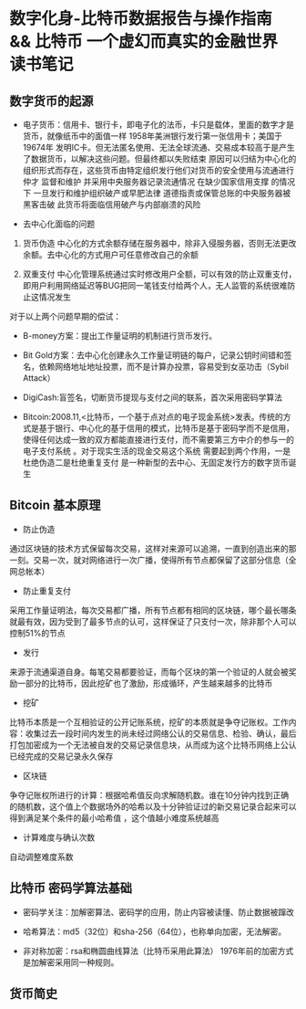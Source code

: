 # 数字化身-比特币数据报告与操作指南 && 比特币 一个虚幻而真实的金融世界 读书笔记

## 数字货币的起源
- 电子货币：信用卡、银行卡，即电子化的法币，卡只是载体，里面的数字才是货币，就像纸币中的面值一样
1958年美洲银行发行第一张信用卡；美国于 19674年 发明IC卡。但无法匿名使用、无法全球流通、交易成本较高于是产生了数据货币，以解决这些问题。但最终都以失败结束
原因可以归结为中心化的组织形式而存在，这些货币由特定组织发行他们对货币的安全使用与流通进行仲才 监督和维护 并采用中央服务器记录流通情况 在缺少国家信用支撑
的情况下 一旦发行和维护组织破产或早肥法律 道德指责或保管总账的中央服务器被黑客击破 此货币将面临信用破产与内部崩溃的风险

- 去中心化面临的问题
1. 货币伪造
中心化的方式余额存储在服务器中，除非入侵服务器，否则无法更改余额。去中心化的方式用户可任意修改自己的余额

1. 双重支付
中心化管理系统通过实时修改用户全额，可以有效的防止双重支付，即用户利用网络延迟等BUG把同一笔钱支付给两个人，无人监管的系统很难防止这情况发生

对于以上两个问题早期的偿试：

- B-money方案：提出工作量证明的机制进行货币发行。
- Bit Gold方案：去中心化创建永久工作量证明链的每户，记录公钥时间错和签名，依赖网络地址地址投票，而不是计算办投票，容易受到女巫功击（Sybil Attack）
- DigiCash:盲签名，切断货币提现与支付之间的联系，首次采用密码学算法

- Bitcoin:2008.11,<比特币，一个基于点对点的电子现金系统>发表。传统的方式是基于银行、中心化的基于信用的模式，比特币是基于密码学而不是信用，使得任何达成一致的双方都能直接进行支付，而不需要第三方中介的参与一的电子支付系统 。对于现实生活的现金交易这个系统 需要起到两个作用，一是杜绝伪造二是杜绝重复支付
是一种新型的去中心、无固定发行方的数字货币诞生

## Bitcoin 基本原理

- 防止伪造

通过区块链的技术方式保留每次交易，这样对来源可以追溯，一直到创造出来的那一刻。交易一次，就对网络进行一次广播，使得所有节点都保留了这部分信息（全网总帐本）

- 防止重复支付

采用工作量证明法，每次交易都广播，所有节点都有相同的区块链，哪个最长哪条就最有效，因为受到了最多节点的认可，这样保证了只支付一次，除非那个人可以控制51%的节点

- 发行

来源于流通渠道自身。每笔交易都要验证，而每个区块的第一个验证的人就会被奖励一部分的比特币，因此挖矿也了激励，形成循环，产生越来越多的比特币

- 挖矿

比特币本质是一个互相验证的公开记账系统，挖矿的本质就是争夺记账权。工作内容：收集过去一段时间内发生的尚未经过网络公认的交易信息、检验、确认，最后打包加密成为一个无法被自发的交易记录信息块，从而成为这个比特币网络上公认已经完成的交易记录永久保存

- 区块链

争夺记账权所进行的计算：根据哈希值反向求解随机数。谁在10分钟内找到正确的随机数，这个值上个数据场外的哈希以及十分钟验证过的新交易记录合起来可以得到满足某个条件的最小哈希值 ，这个值越小难度系统越高

- 计算难度与确认次数

自动调整难度系数

## 比特币 密码学算法基础
- 密码学关注：加解密算法、密码学的应用，防止内容被读懂、防止数据被蹿改
- 哈希算法：md5（32位）和sha-256（64位），也称单向加密，无法解密。

- 非对称加密：rsa和椭圆曲线算法（比特币采用此算法）
1976年前的加密方式 是加解密采用同一种规则。


## 货币简史

